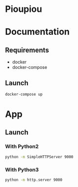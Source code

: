 # Pioupiou

# Documentation

## Requirements 

- docker
- docker-compose

## Launch

```bash
docker-compose up
```

# App

## Launch

### With Python2

```bash
python -m SimpleHTTPServer 9000
```

### With Python3

```bash
python -m http.server 9000
```

